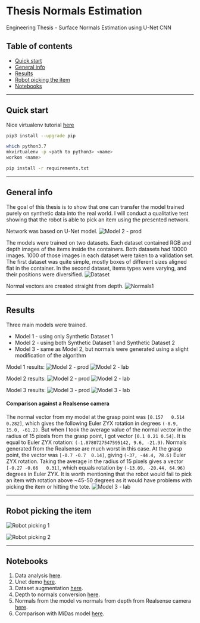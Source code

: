 # Thesis Normals Estimation
Engineering Thesis - Surface Normals Estimation using U-Net CNN

## Table of contents
* [Quick start](#quick-start)
* [General info](#general-info)
* [Results](#results)
* [Robot picking the item](#robot-picking-the-item)
* [Notebooks](#notebooks)


--------------
## Quick start

Nice virtualenv tutorial [here](https://computingforgeeks.com/fix-mkvirtualenv-command-not-found-ubuntu/)
```bash
pip3 install --upgrade pip
```

```bash
which python3.7
mkvirtualenv -p <path to python3> <name>
workon <name>
```

```bash
pip install -r requirements.txt
```

--------------
## General info

The goal of this thesis is to show that one can transfer the model trained purely on synthetic data into the real world. I will conduct a qualitative test showing that the robot is able to pick an item using the presented network.


Network was based on U-Net model.
![Model 2 - prod](/images/thesis_figures/Figure_14.png)

The models were trained on two datasets.
Each dataset contained RGB and depth images of the items inside the containers.
Both datasets had 10000 images. 1000 of those images in each dataset were taken to a validation set. The first dataset was quite simple, mostly boxes of different sizes aligned flat in the container. In the second dataset, items types were varying, and their positions were diversified.
![Dataset](/images/thesis_figures/Figure_2.png)

Normal vectors are created straight from depth.
![Normals1](/images/thesis_figures/Figure_9.png)

--------------
## Results

Three main models were trained.
* Model 1 - using only Synthetic Dataset 1
* Model 2 - using both Synthetic Dataset 1 and Synthetic Dataset 2
* Model 3 - same as Model 2, but normals were generated using a slight modification of the algorithm

Model 1 results:
![Model 2 - prod](/images/thesis_figures/Figure_18.png)
![Model 2 - lab](/images/thesis_figures/Figure_19.png)

Model 2 results:
![Model 2 - prod](/images/thesis_figures/Figure_20.png)
![Model 2 - lab](/images/thesis_figures/Figure_21.png)

Model 3 results:
![Model 3 - prod](/images/thesis_figures/Figure_22.png)
![Model 3 - lab](/images/thesis_figures/Figure_23.png)


#### Comparison against a Realsense camera
The normal vector from my model at the grasp point was  `[0.157   0.514  0.282]`, which gives the following Euler ZYX rotation in degrees `(-8.9, 15.0, -61.2)`.
But when I took the average value of the normal vector in the radius of 15 pixels from the grasp point, I got vector `[0.1 0.21 0.54]`. It is equal to Euler ZYX rotation: `(-1.8780727547595142, 9.6, -21.9)`.
Normals generated from the Realsense are much worst in this case. At the grasp point, the vector was `[-0.7 -0.7  0.14]`, giving `(-37, -44.4, 78.6)` Euler ZYX rotation. Taking the average in the radius of 15 pixels gives a vector `[-0.27 -0.66   0.31]`, which equals rotation by `(-13.09, -20.44, 64.96)` degrees in Euler ZYX.
It is worth mentioning that the robot would fail to pick an item with rotation above ~45-50 degrees as it would have problems with picking the item or hitting the tote.
![Model 3 - lab](/images/thesis_figures/Figure_24.png)

--------------
## Robot picking the item
![Robot picking 1](/images/experiment_on_robot/item_left_videos/item_left_height_1_source.gif)

![Robot picking 2](/images/experiment_on_robot/item_left_videos/item_left_height_3_source.gif)

--------------
## Notebooks

1. Data analysis [here](https://github.com/TheFebrin/depth-reconstruction/blob/master/notebooks/analyse_data.ipynb).
2. Unet demo [here](https://github.com/TheFebrin/depth-reconstruction/blob/master/notebooks/unet_demo.ipynb).
3. Dataset augmentation [here](https://github.com/TheFebrin/depth-reconstruction/blob/master/notebooks/augmentations.ipynb).
4. Depth to normals conversion [here](https://github.com/TheFebrin/depth-reconstruction/blob/master/notebooks/depth_to_normals.ipynb).
4. Normals from the model vs normals from depth from Realsense camera [here](https://github.com/TheFebrin/depth-reconstruction/blob/master/notebooks/compare_normals.ipynb).
4. Comparison with MiDas model [here](https://github.com/TheFebrin/depth-reconstruction/blob/master/notebooks/MiDaS_model.ipynb).
